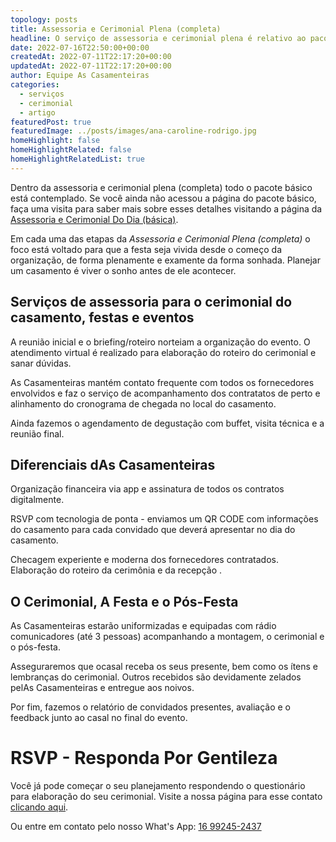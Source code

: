 ```yaml
---
topology: posts
title: Assessoria e Cerimonial Plena (completa)
headline: O serviço de assessoria e cerimonial plena é relativo ao pacote básico dos serviços dAs Casamenteiras.
date: 2022-07-16T22:50:00+00:00
createdAt: 2022-07-11T22:17:20+00:00
updatedAt: 2022-07-11T22:17:20+00:00
author: Equipe As Casamenteiras
categories:
  - serviços
  - cerimonial
  - artigo
featuredPost: true
featuredImage: ../posts/images/ana-caroline-rodrigo.jpg
homeHighlight: false
homeHighlightRelated: false
homeHighlightRelatedList: true
---
```


Dentro da assessoria e cerimonial plena (completa) todo o pacote básico está contemplado. Se você ainda não acessou a página do pacote básico, faça uma visita para saber mais sobre esses detalhes visitando a página da [Assessoria e Cerimonial Do Dia (básica)](/assessoria-cerimonial-basica-dia).

Em cada uma das etapas da _Assessoria e Cerimonial Plena (completa)_ o foco está voltado para que a festa seja vivida desde o começo da organização, de forma plenamente e examente da forma sonhada. Planejar um casamento é viver o sonho antes de ele acontecer.

## Serviços de assessoria para o cerimonial do casamento, festas e eventos

A reunião inicial e o briefing/roteiro norteiam a organização do evento. O atendimento virtual é realizado para elaboração do roteiro do cerimonial e sanar dúvidas.

As Casamenteiras mantém contato frequente com todos os fornecedores envolvidos e faz o serviço de acompanhamento dos contratatos de perto e alinhamento do cronograma de chegada no local do casamento.

Ainda fazemos o agendamento de degustação com buffet, visita técnica e a reunião final.

## Diferenciais dAs Casamenteiras

Organização financeira via app e assinatura de todos os contratos digitalmente.

RSVP com tecnologia de ponta - enviamos um QR CODE com informações do casamento para cada convidado que deverá apresentar no dia do casamento.

Checagem experiente e moderna dos fornecedores contratados. Elaboração do roteiro da cerimônia e da recepção .

## O Cerimonial, A Festa e o Pós-Festa

As Casamenteiras estarão uniformizadas e equipadas com rádio comunicadores (até 3 pessoas) acompanhando a montagem, o cerimonial e o pós-festa.

Asseguraremos que ocasal receba os seus presente, bem como os ítens e lembranças do cerimonial. Outros recebidos são devidamente zelados pelAs Casamenteiras e entregue aos noivos.

Por fim, fazemos o relatório de convidados presentes, avaliação e o feedback junto ao casal no final do evento.

# RSVP - Responda Por Gentileza

Você já pode começar o seu planejamento respondendo o questionário para elaboração do seu cerimonial. Visite a nossa página para esse contato [clicando aqui](/rsvp-contato).

Ou entre em contato pelo nosso What's App: [16 99245-2437](https://web.whatsapp.com/send?phone=5516992452437)
